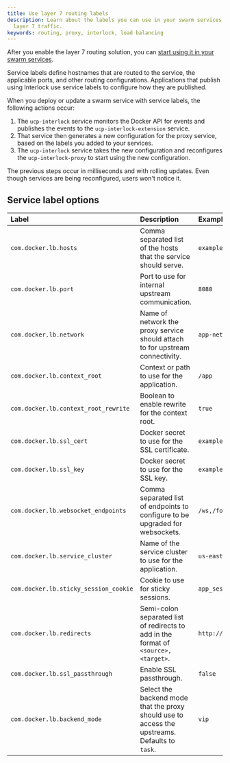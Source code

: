 ```yaml
---
title: Use layer 7 routing labels
description: Learn about the labels you can use in your swarm services to route
  layer 7 traffic.
keywords: routing, proxy, interlock, load balancing
---
```


After you enable the layer 7 routing solution, you can
[start using it in your swarm services](index.md).

Service labels define hostnames that are routed to the
service, the applicable ports, and other routing configurations. Applications that publish using Interlock use service labels to configure how they are published.

When you deploy or update a swarm service with service labels, the following actions occur:

1. The `ucp-interlock` service monitors the Docker API for events and
publishes the events to the `ucp-interlock-extension` service.
2. That service then generates a new configuration for the proxy service,
based on the labels you added to your services.
3. The `ucp-interlock` service takes the new configuration and reconfigures the
`ucp-interlock-proxy` to start using the new configuration.

The previous steps occur in milliseconds and with rolling updates. Even though
services are being reconfigured, users won't notice it.

## Service label options

| Label                                  | Description                                                                                                                                    | Example                |
|:---------------------------------------|:-----------------------------------------------------------------------------------------------------------------------------------------------|:-----------------------|
| `com.docker.lb.hosts`                  | Comma separated list of the hosts that the service should serve.                                                                               | `example.com,test.com` |
| `com.docker.lb.port`                   | Port to use for internal upstream communication.                                                                                               | `8080`                 |
| `com.docker.lb.network`                | Name of network the proxy service should attach to for upstream connectivity.                                                                  | `app-network-a`        |
| `com.docker.lb.context_root`           | Context or path to use for the application.                                                                                                    | `/app`                 |
| `com.docker.lb.context_root_rewrite`   | Boolean to enable rewrite for the context root.                                                                                                | `true`                 |
| `com.docker.lb.ssl_cert`               | Docker secret to use for the SSL certificate.                                                                                                  | `example.com.cert`     |
| `com.docker.lb.ssl_key`                | Docker secret to use for the SSL key.                                                                                                          | `example.com.key`      |
| `com.docker.lb.websocket_endpoints`    | Comma separated list of endpoints to configure to be upgraded for websockets.                                                                  | `/ws,/foo`             |
| `com.docker.lb.service_cluster`        | Name of the service cluster to use for the application.                                                                                        | `us-east`              |
| `com.docker.lb.sticky_session_cookie`  | Cookie to use for sticky sessions.                                                                                                             | `app_session`          |
| `com.docker.lb.redirects`              | Semi-colon separated list of redirects to add in the format of `<source>,<target>`.                                                            | `http://old.example.com,http://new.example.com;` |
| `com.docker.lb.ssl_passthrough`        | Enable SSL passthrough.                                                                                                                        | `false`                |
| `com.docker.lb.backend_mode`           | Select the backend mode that the proxy should use to access the upstreams. Defaults to `task`.                                                 | `vip`                  |
